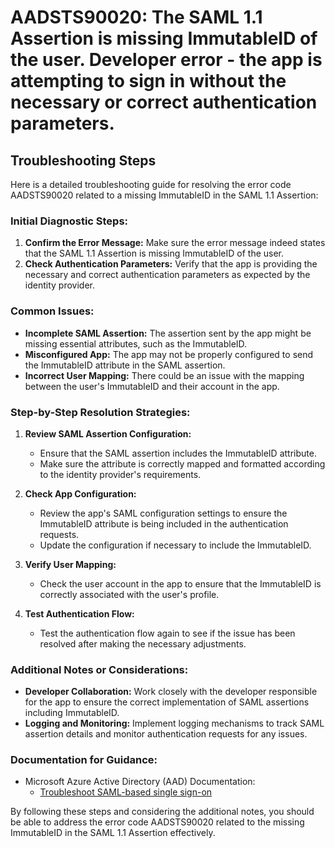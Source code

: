 
# AADSTS90020: The SAML 1.1 Assertion is missing ImmutableID of the user. Developer error - the app is attempting to sign in without the necessary or correct authentication parameters.


## Troubleshooting Steps
Here is a detailed troubleshooting guide for resolving the error code AADSTS90020 related to a missing ImmutableID in the SAML 1.1 Assertion:

### Initial Diagnostic Steps:
1. **Confirm the Error Message:** Make sure the error message indeed states that the SAML 1.1 Assertion is missing ImmutableID of the user.
2. **Check Authentication Parameters:** Verify that the app is providing the necessary and correct authentication parameters as expected by the identity provider.

### Common Issues:
- **Incomplete SAML Assertion:** The assertion sent by the app might be missing essential attributes, such as the ImmutableID.
- **Misconfigured App:** The app may not be properly configured to send the ImmutableID attribute in the SAML assertion.
- **Incorrect User Mapping:** There could be an issue with the mapping between the user's ImmutableID and their account in the app.

### Step-by-Step Resolution Strategies:

1. **Review SAML Assertion Configuration:**
   - Ensure that the SAML assertion includes the ImmutableID attribute.
   - Make sure the attribute is correctly mapped and formatted according to the identity provider's requirements.

2. **Check App Configuration:**
   - Review the app's SAML configuration settings to ensure the ImmutableID attribute is being included in the authentication requests.
   - Update the configuration if necessary to include the ImmutableID.

3. **Verify User Mapping:**
   - Check the user account in the app to ensure that the ImmutableID is correctly associated with the user's profile.
  
4. **Test Authentication Flow:**
   - Test the authentication flow again to see if the issue has been resolved after making the necessary adjustments.

### Additional Notes or Considerations:
- **Developer Collaboration:** Work closely with the developer responsible for the app to ensure the correct implementation of SAML assertions including ImmutableID.
- **Logging and Monitoring:** Implement logging mechanisms to track SAML assertion details and monitor authentication requests for any issues.

### Documentation for Guidance:
- Microsoft Azure Active Directory (AAD) Documentation:
  - [Troubleshoot SAML-based single sign-on](https://docs.microsoft.com/en-us/azure/active-directory/develop/single-sign-on-saml-protocol#troubleshoot-saml-based-single-sign-on)

By following these steps and considering the additional notes, you should be able to address the error code AADSTS90020 related to the missing ImmutableID in the SAML 1.1 Assertion effectively.